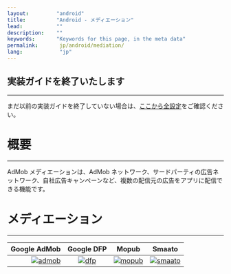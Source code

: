 ```yaml
---
layout:         "android"
title:          "Android - メディエーション"
lead:           ""
description:    ""
keywords:       "Keywords for this page, in the meta data"
permalink:       jp/android/mediation/
lang:            "jp"
---
```


## 実装ガイドを終了いたします
---
まだ以前の実装ガイドを終了していない場合は、[ここから全設定](../integration-guide)をご確認ください。

# 概要
---
AdMob メディエーションは、AdMob ネットワーク、サードパーティの広告ネットワーク、自社広告キャンペーンなど、複数の配信元の広告をアプリに配信できる機能です。

# メディエーション
---

Google AdMob    |  Google DFP | Mopub        | Smaato        |
--------------: | :----------:| :-----------:| :------------:|
[![admob]][1]   | [![dfp]][2] | [![mopub]][3]| [![smaato]][4]|



[admob]: {{site.imgurl}}/admob-logo.png
[dfp]:   {{site.imgurl}}/dfp-logo.png
[mopub]: {{site.imgurl}}/mopub-logo.png
[smaato]: {{site.imgurl}}/smaato-logo.png

[1]: admob
[2]: dfp
[3]: mopub
[4]: smaato

